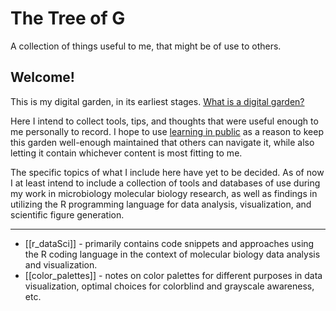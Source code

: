 # The Tree of G

A collection of things useful to me, that might be of use to others.

## Welcome!

This is my digital garden, in its earliest stages. [What is a digital garden?](https://maggieappleton.com/garden-history#3-imperfection-&-learning-in-public)

Here I intend to collect tools, tips, and thoughts that were useful enough to me personally to record. I hope to use [learning in public](https://rajrajhans.com/2020/06/thinking-of-blog-as-digital-garden/) as a reason to keep this garden well-enough maintained that others can navigate it, while also letting it contain whichever content is most fitting to me. 

The specific topics of what I include here have yet to be decided. As of now I at least intend to include a collection of tools and databases of use during my work in microbiology molecular biology research, as well as findings in utilizing the R programming language for data analysis, visualization, and scientific figure generation. 

---

- [[r_dataSci]] -  primarily contains code snippets and approaches using the R coding language in the context of molecular biology data analysis and visualization.
- [[color_palettes]] - notes on color palettes for different purposes in data visualization, optimal choices for colorblind and grayscale awareness, etc.


